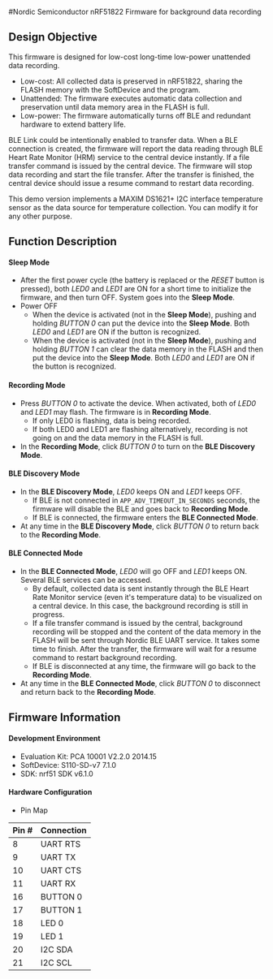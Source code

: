 #Nordic Semiconductor nRF51822 Firmware for background data recording

## Design Objective

This firmware is designed for low-cost long-time low-power unattended data recording. 
* Low-cost: All collected data is preserved in nRF51822, sharing the FLASH memory with the SoftDevice and the program. 
* Unattended: The firmware executes automatic data collection and preservation until data memory area in the FLASH is full.
* Low-power: The firmware automatically turns off BLE and redundant hardware to extend battery life.

BLE Link could be intentionally enabled to transfer data. When a BLE connection is created, the firmware will report the data reading through BLE Heart Rate Monitor (HRM) service to the central device instantly. If a file transfer command is issued by the central device. The firmware will stop data recording and start the file transfer. After the transfer is finished, the central device should issue a resume command to restart data recording.

This demo version implements a MAXIM DS1621+ I2C interface temperature sensor as the data source for temperature collection. You can modify it for any other purpose.

## Function Description

#### Sleep Mode
* After the first power cycle (the battery is replaced or the *RESET* button is pressed), both *LED0* and *LED1* are ON for a short time to initialize the firmware, and then turn OFF. System goes into the **Sleep Mode**.
* Power OFF
  * When the device is activated (not in the **Sleep Mode**), pushing and holding *BUTTON 0* can put the device into the **Sleep Mode**. Both *LED0* and *LED1* are ON if the button is recognized.
  * When the device is activated (not in the **Sleep Mode**), pushing and holding *BUTTON 1* can clear the data memory in the FLASH and then put the device into the **Sleep Mode**. Both *LED0* and *LED1* are ON if the button is recognized.

#### Recording Mode
* Press *BUTTON 0* to activate the device. When activated, both of *LED0* and *LED1* may flash. The firmware is in **Recording Mode**.
  * If only LED0 is flashing, data is being recorded.
  * If both LED0 and LED1 are flashing alternatively, recording is not going on and the data memory in the FLASH is full.
* In the **Recording Mode**, click *BUTTON 0* to turn on the **BLE Discovery Mode**.
  
#### BLE Discovery Mode
* In the **BLE Discovery Mode**, *LED0* keeps ON and *LED1* keeps OFF.
  * If BLE is not connected in `APP_ADV_TIMEOUT_IN_SECONDS` seconds, the firmware will disable the BLE and goes back to **Recording Mode**.
  * If BLE is connected, the firmware enters the **BLE Connected Mode**.
* At any time in the **BLE Discovery Mode**, click *BUTTON 0* to return back to the **Recording Mode**.
  
#### BLE Connected Mode
* In the **BLE Connected Mode**, *LED0* will go OFF and *LED1* keeps ON. Several BLE services can be accessed.
  * By default, collected data is sent instantly through the BLE Heart Rate Monitor service (even it's temperature data) to be visualized on a central device. In this case, the background recording is still in progress.
  * If a file transfer command is issued by the central, background recording will be stopped and the content of the data memory in the FLASH will be sent through Nordic BLE UART service. It takes some time to finish. After the transfer, the firmware will wait for a resume command to restart background recording.
  * If BLE is disconnected at any time, the firmware will go back to the **Recording Mode**.
* At any time in the **BLE Connected Mode**, click *BUTTON 0* to disconnect and return back to the **Recording Mode**.


## Firmware Information

#### Development Environment
* Evaluation Kit:  PCA 10001 V2.2.0 2014.15
* SoftDevice:      S110-SD-v7 7.1.0
* SDK:             nrf51 SDK v6.1.0

#### Hardware Configuration
* Pin Map

| Pin # | Connection |
|-------|------------|
|  8    | UART RTS   |
|  9    | UART TX    |
|  10   | UART CTS   |
|  11   | UART RX    |
|  16   | BUTTON 0   |
|  17   | BUTTON 1   |
|  18   | LED 0      |
|  19   | LED 1      |
|  20   | I2C SDA    |
|  21   | I2C SCL    |

